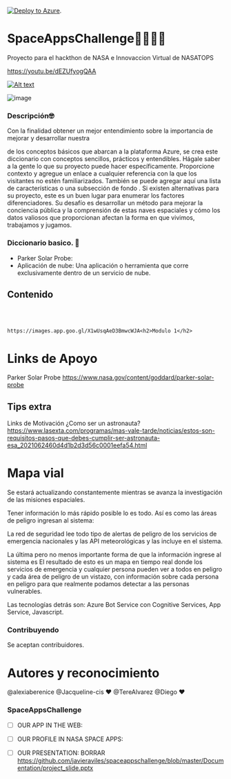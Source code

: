 [![Deploy to Azure](http://azuredeploy.net/deploybutton.png)](https://azuredeploy.net/). 

# SpaceAppsChallenge🚀🚀🚀🚀
Proyecto para el hackthon de NASA e Innovaccion Virtual de NASATOPS
 
https://youtu.be/dEZUfyogQAA

[![Alt text](https://img.youtube.com/vi/3RFAX3CbSGA/0.jpg)](https://www.youtube.com/watch?v=dEZUfyogQAA)

  ![image](https://user-images.githubusercontent.com/75337567/135796484-1e062c67-fb52-4f3f-831d-776863b32919.png)

  
### Descripción🤓
Con la finalidad obtener un mejor entendimiento sobre la importancia de mejorar y desarrollar nuestra 

de los conceptos básicos que abarcan a la plataforma Azure, se crea este diccionario con conceptos sencillos, prácticos y entendibles.
Hágale saber a la gente lo que su proyecto puede hacer específicamente. Proporcione contexto y agregue un enlace a cualquier referencia con la que los visitantes no estén familiarizados. También se puede agregar aquí una lista de características o una subsección de fondo . Si existen alternativas para su proyecto, este es un buen lugar para enumerar los factores diferenciadores.
Su desafío es desarrollar un método para mejorar la conciencia pública y la comprensión de estas naves espaciales y cómo los datos valiosos que proporcionan afectan la forma en que vivimos, trabajamos y jugamos.
	 
### Diccionario basico. 🤙
	 
- Parker Solar Probe: 
- Aplicación de nube: Una aplicación o herramienta que corre exclusivamente dentro de un servicio de nube.
	 
##  Contenido

<br><br>


	https://images.app.goo.gl/X1wUsqAeD3BmwcWJA<h2>Modulo 1</h2>
</div>





# Links de Apoyo
Parker Solar Probe 
https://www.nasa.gov/content/goddard/parker-solar-probe




##  Tips extra

Links de Motivación ¿Como ser un astronauta?
https://www.lasexta.com/programas/mas-vale-tarde/noticias/estos-son-requisitos-pasos-que-debes-cumplir-ser-astronauta-esa_2021062460d4d1b2d3d56c0001eefa54.html


# Mapa vial
Se estará actualizando constantemente mientras se avanza la investigación de las misiones espaciales. 



Tener información lo más rápido posible lo es todo. Así es como las áreas de peligro ingresan al sistema:

La red de seguridad lee todo tipo de alertas de peligro de los servicios de emergencia nacionales y las API meteorológicas y las incluye en el sistema.


La última pero no menos importante forma de que la información ingrese al sistema es 
El resultado de esto es un mapa en tiempo real donde los servicios de emergencia y cualquier persona pueden ver a todos en peligro y cada área de peligro de un vistazo, con información sobre cada persona en peligro para que realmente podamos detectar a las personas vulnerables.

Las tecnologías detrás son: Azure Bot Service con Cognitive Services, App Service, Javascript. 




### Contribuyendo
Se aceptan contribuidores.

# Autores y reconocimiento 

@alexiaberenice
@Jacqueline-cis ❤️
@TereAlvarez 
@Diego  ❤️

###	SpaceAppsChallenge


- [ ] OUR APP IN THE WEB: 
- [ ] OUR PROFILE IN NASA SPACE APPS: 
- [ ] OUR PRESENTATION: BORRAR https://github.com/javieraviles/spaceappschallenge/blob/master/Documentation/project_slide.pptx​


